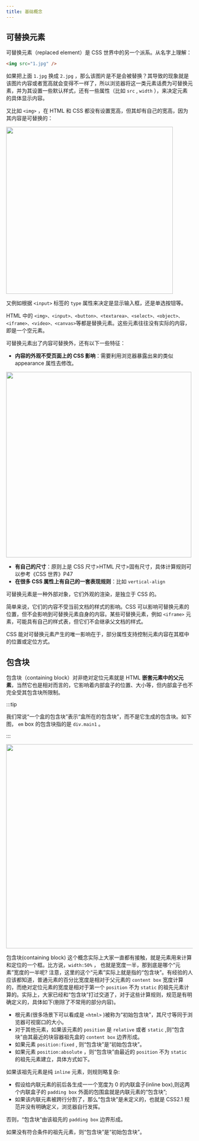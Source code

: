 ```yaml
---
title: 基础概念
---
```


## 可替换元素

可替换元素（replaced element）是 CSS 世界中的另一个派系。从名字上理解：

```html
<img src="1.jpg" />
```

如果把上面 `1.jpg` 换成 `2.jpg` ，那么该图片是不是会被替换？其导致的现象就是该图片内容或者宽高就会变得不一样了，所以浏览器将这一类元素话费为可替换元素，并为其设置一些默认样式，还有一些属性（比如 `src` , `width` ），来决定元素的具体显示内容。

又比如 `<img>` ，在 HTML 和 CSS 都没有设置宽高，但其却有自己的宽高，因为其内容是可替换的：

<Img width="450" align="center" src='https://cosmos-x.oss-cn-hangzhou.aliyuncs.com/q8V0BB.jpg'/>

又例如根据 `<input>` 标签的 `type` 属性来决定是显示输入框，还是单选按钮等。

HTML 中的 `<img>、<input>、<button>、<textarea>、<select>、<object>、<iframe>、<video>、<canvas>`等都是替换元素。这些元素往往没有实际的内容，即是一个空元素。

可替换元素出了内容可替换外，还有以下一些特征：

- **内容的外观不受页面上的 CSS 影响**：需要利用浏览器暴露出来的类似 appearance 属性去修改。

<Img width="500" align="center" src='https://cosmos-x.oss-cn-hangzhou.aliyuncs.com/2d38wr.png'/>

- **有自己的尺寸**：原则上是 CSS 尺寸>HTML 尺寸>固有尺寸，具体计算规则可以参考《CSS 世界》P47
- **在很多 CSS 属性上有自己的一套表现规则**：比如 `vertical-align`

可替换元素是一种外部对象，它们外观的渲染，是独立于 CSS 的。

简单来说，它们的内容不受当前文档的样式的影响。CSS 可以影响可替换元素的位置，但不会影响到可替换元素自身的内容。某些可替换元素，例如 `<iframe>` 元素，可能具有自己的样式表，但它们不会继承父文档的样式。

CSS 能对可替换元素产生的唯一影响在于，部分属性支持控制元素内容在其框中的位置或定位方式。

## 包含块

包含块（containing block）对非绝对定位元素就是 HTML **嵌套元素中的父元素**，当然它也是相对而言的，它影响着内部盒子的位置、大小等，但内部盒子也不完全受其包含块所限制。

:::tip

我们常说“一个盒的包含块”表示“盒所在的包含块”，而不是它生成的包含块。如下图， `em` box 的包含块指的是 `div.main1` 。

:::

<Img width="550" align="center" src='https://cosmos-x.oss-cn-hangzhou.aliyuncs.com/lTrogl.jpg'/>

包含块(containing block) 这个概念实际上大家一直都有接触，就是元素用来计算和定位的一个框。比方说，`width:50%` ， 也就是宽度一半，那到底是哪个“元素”宽度的一半呢? 注意，这里的这个“元素”实际上就是指的“包含块”。有经验的人应该都知道，普通元素的百分比宽度是相对于父元素的 `content box` 宽度计算的，而绝对定位元素的宽度是相对于第一个 `position` 不为 `static` 的祖先元素计算的。实际上，大家已经和“包含块”打过交道了，对于这些计算规则，规范是有明确定义的，具体如下(剔除了不常用的部分内容)。

- 根元素(很多场景下可以看成是 `<html>` )被称为“初始包含块”，其尺寸等同于浏览器可视窗口的大小。
- 对于其他元素，如果该元素的 `position` 是 `relative` 或者 `static` ,则“包含块”由其最近的块容器祖先盒的 `content box` 边界形成。
- 如果元素 `position:fixed` , 则“包含块”是“初始包含块”。
- 如果元素 `position:absolute` ，则“包含块”由最近的 `position` 不为 `static` 的祖先元素建立，具体方式如下。

如果该祖先元素是纯 `inline` 元素，则规则略复杂:

- 假设给内联元素的前后各生成一一个宽度为 0 的内联盒子(inline box),则这两个内联盒子的 `padding box` 外面的包围盒就是内联元素的“包含块”;
- 如果该内联元素被跨行分割了，那么“包含块”是未定义的，也就是 CSS2.1 规范并没有明确定义，浏览器自行发挥。

否则，“包含块”由该祖先的 `padding box` 边界形成。

如果没有符合条件的祖先元素，则“包含块”是“初始包含块”。

